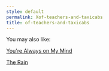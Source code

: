 ```yaml
---
style: default
permalink: Xof-teachers-and-taxicabs
title: of-teachers-and-taxicabs
---
```

You may also like:

[You're Always on My Mind](http://scp-wiki.net/you-re-always-on-my-mind)

[The Rain](http://scp-wiki.net/the-rain)
